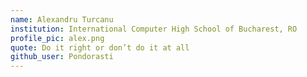 ```yaml
---
name: Alexandru Turcanu
institution: International Computer High School of Bucharest, RO
profile_pic: alex.png 
quote: Do it right or don’t do it at all
github_user: Pondorasti
---
```

